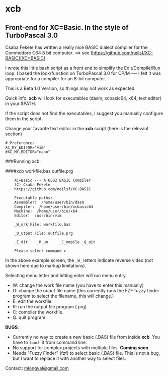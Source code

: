 # xcb
## Front-end for XC=Basic. In the style of TurboPascal 3.0

Csaba Fekete has written a really nice BASIC dialect compiler for the Commodore C64 8 bit
computer. ==> see [https://github.com/neilsf/XC-BASIC](XC=BASIC)

I wrote this little bash script as a front end to simplify the Edit/Compile/Run
loop. I based the look/function on TurboPascal 3.0 for CP/M --- I felt it
was appropriate for a compiler for an 8-bit computer.

This is a Beta 1.0 Version, so things may not work as expected.

Quick info: **xcb** will look for executables (dasm, xcbasic64, x64, text editor) in your $PATH.

If the script does not find the executables, I suggest you manually configure them in the script.

Change your favorite text editor in the **xcb** script (here is the relevant section)

```
# Preferences
XC_MY_EDITOR="vim"
#XC_MY_EDITOR="nano"
```

###Running xcb:

####xcb workfile.bas outfile.prg

```
    XC=Basic --- A 6502 BASIC Compiler
    (C) Csaba Fekete
    https://github.com/neilsf/XC-BASIC

    Executable paths:
    Assembler:  /home/user/bin/dasm
    Compiler:  /home/user/bin/xcbasic64
    Machine:  /home/user/bin/x64
    Editor:  /usr/bin/vim

    _W_ork File: workfile.bas

    _O_utput File: outfile.prg

    _E_dit    _R_un     _C_ompile _Q_uit

    Please select command >
```

In the above example screen, the ```_W_``` letters indicate reverse video (not shown here due to
markup limitations).

Selecting menu letter and hitting enter will run menu entry.

- W: change the work file name (you have to enter this manually)
- O: change the ouput file name (this currently runs the FZF fuzzy finder program to select the filename, this will change.)
- E: edit the workfile.
- R: run the output file program (.prg)
- C: compiler the workfile.
- Q: quit program.

__BUGS__:

- Currently no way to create a new basic (.BAS) file from inside __xcb__. You have to `touch` it
  from command line.
- No support for complex projects with multiple files. __Coming soon.__
- Needs "Fuzzy Finder" (fzf) to select basic (.BAS) file. This is not a bug, but I want to replace
  it with another way to select files.


Contact:  [mlongval@gmail.com](mlongval@gmail.com)

